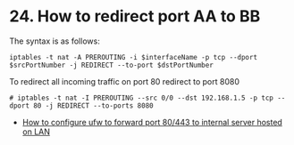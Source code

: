 # 24. How to redirect port AA to BB

The syntax is as follows:
```
iptables -t nat -A PREROUTING -i $interfaceName -p tcp --dport $srcPortNumber -j REDIRECT --to-port $dstPortNumber
```

To redirect all incoming traffic on port 80 redirect to port 8080
```
# iptables -t nat -I PREROUTING --src 0/0 --dst 192.168.1.5 -p tcp --dport 80 -j REDIRECT --to-ports 8080
```
 * [How to configure ufw to forward port 80/443 to internal server hosted on LAN](https://www.cyberciti.biz/faq/how-to-configure-ufw-to-forward-port-80443-to-internal-server-hosted-on-lan/)
